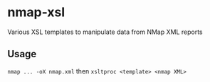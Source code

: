 # nmap-xsl
Various XSL templates to manipulate data from NMap XML reports

## Usage
``nmap ... -oX nmap.xml``
then
``xsltproc <template> <nmap XML>``